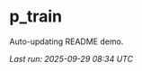 # p_train

Auto-updating README demo.

<!--START_SECTION:status-->
_Last run: 2025-09-29 08:34 UTC_
<!--END_SECTION:status-->
































































































































































































































































































































































































































































































































































































































































































































































































































































